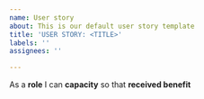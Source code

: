 ```yaml
---
name: User story
about: This is our default user story template
title: 'USER STORY: <TITLE>'
labels: ''
assignees: ''

---
```


As a **role** I can **capacity** so that **received benefit**
